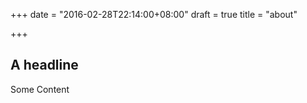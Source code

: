 +++
date = "2016-02-28T22:14:00+08:00"
draft = true
title = "about"

+++

## A headline

Some Content
